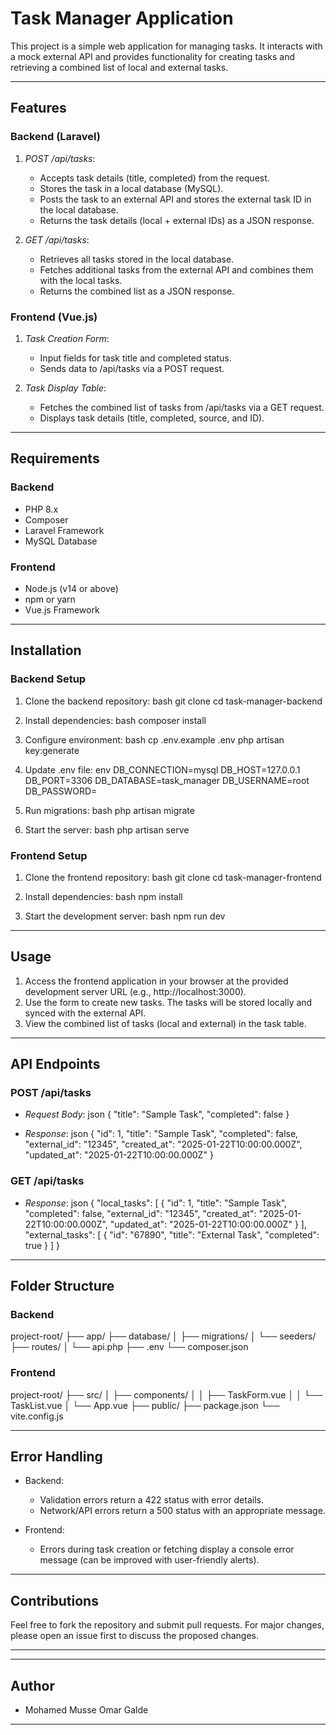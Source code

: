 # Task Manager Application

This project is a simple web application for managing tasks. It interacts with a mock external API and provides functionality for creating tasks and retrieving a combined list of local and external tasks.

---

## Features

### Backend (Laravel)
1. *POST /api/tasks*:
   - Accepts task details (title, completed) from the request.
   - Stores the task in a local database (MySQL).
   - Posts the task to an external API and stores the external task ID in the local database.
   - Returns the task details (local + external IDs) as a JSON response.

2. *GET /api/tasks*:
   - Retrieves all tasks stored in the local database.
   - Fetches additional tasks from the external API and combines them with the local tasks.
   - Returns the combined list as a JSON response.

### Frontend (Vue.js)
1. *Task Creation Form*:
   - Input fields for task title and completed status.
   - Sends data to /api/tasks via a POST request.

2. *Task Display Table*:
   - Fetches the combined list of tasks from /api/tasks via a GET request.
   - Displays task details (title, completed, source, and ID).

---

## Requirements

### Backend
- PHP 8.x
- Composer
- Laravel Framework
- MySQL Database

### Frontend
- Node.js (v14 or above)
- npm or yarn
- Vue.js Framework

---

## Installation

### Backend Setup
1. Clone the backend repository:
   bash
   git clone <backend-repo-url>
   cd task-manager-backend
   
2. Install dependencies:
   bash
   composer install
   
3. Configure environment:
   bash
   cp .env.example .env
   php artisan key:generate
   
4. Update .env file:
   env
   DB_CONNECTION=mysql
   DB_HOST=127.0.0.1
   DB_PORT=3306
   DB_DATABASE=task_manager
   DB_USERNAME=root
   DB_PASSWORD=
   
5. Run migrations:
   bash
   php artisan migrate
   
6. Start the server:
   bash
   php artisan serve
   

### Frontend Setup
1. Clone the frontend repository:
   bash
   git clone <frontend-repo-url>
   cd task-manager-frontend
   
2. Install dependencies:
   bash
   npm install
   
3. Start the development server:
   bash
   npm run dev
   

---

## Usage

1. Access the frontend application in your browser at the provided development server URL (e.g., http://localhost:3000).
2. Use the form to create new tasks. The tasks will be stored locally and synced with the external API.
3. View the combined list of tasks (local and external) in the task table.

---

## API Endpoints

### POST /api/tasks
- *Request Body*:
  json
  {
    "title": "Sample Task",
    "completed": false
  }
  
- *Response*:
  json
  {
    "id": 1,
    "title": "Sample Task",
    "completed": false,
    "external_id": "12345",
    "created_at": "2025-01-22T10:00:00.000Z",
    "updated_at": "2025-01-22T10:00:00.000Z"
  }
  

### GET /api/tasks
- *Response*:
  json
  {
    "local_tasks": [
      {
        "id": 1,
        "title": "Sample Task",
        "completed": false,
        "external_id": "12345",
        "created_at": "2025-01-22T10:00:00.000Z",
        "updated_at": "2025-01-22T10:00:00.000Z"
      }
    ],
    "external_tasks": [
      {
        "id": "67890",
        "title": "External Task",
        "completed": true
      }
    ]
  }
  

---

## Folder Structure

### Backend

project-root/
├── app/
├── database/
│   ├── migrations/
│   └── seeders/
├── routes/
│   └── api.php
├── .env
└── composer.json


### Frontend

project-root/
├── src/
│   ├── components/
│   │   ├── TaskForm.vue
│   │   └── TaskList.vue
│   └── App.vue
├── public/
├── package.json
└── vite.config.js


---

## Error Handling

- Backend:
  - Validation errors return a 422 status with error details.
  - Network/API errors return a 500 status with an appropriate message.

- Frontend:
  - Errors during task creation or fetching display a console error message (can be improved with user-friendly alerts).

---

## Contributions

Feel free to fork the repository and submit pull requests. For major changes, please open an issue first to discuss the proposed changes.

---



---

## Author

- Mohamed Musse Omar Galde

---
